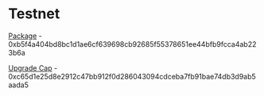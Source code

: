# Testnet

[Package](https://testnet.suivision.xyz/package/0xb5f4a404bd8bc1d1ae6cf639698cb92685f55378651ee44bfb9fcca4ab223b6a) - 0xb5f4a404bd8bc1d1ae6cf639698cb92685f55378651ee44bfb9fcca4ab223b6a

[Upgrade Cap](https://testnet.suivision.xyz/object/0xc65d1e25d8e2912c47bb912f0d286043094cdceba7fb91bae74db3d9ab5aada5) - 0xc65d1e25d8e2912c47bb912f0d286043094cdceba7fb91bae74db3d9ab5aada5
